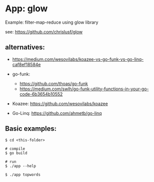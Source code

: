 # App: glow

Example: filter-map-reduce using glow library

see: https://github.com/chrislusf/glow

## alternatives:

- https://medium.com/wesovilabs/koazee-vs-go-funk-vs-go-linq-caf8ef18584e

- go-funk:
    - https://github.com/thoas/go-funk
    - https://medium.com/swlh/go-funk-utility-functions-in-your-go-code-6b3654b10552

- Koazee: https://github.com/wesovilabs/koazee
- Go-Linq: https://github.com/ahmetb/go-linq
   

## Basic examples:

```
$ cd <this-folder>

# compile 
$ go build

# run
$ ./app --help

$ ./app topwords
```

